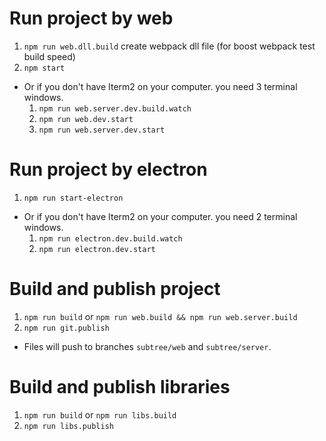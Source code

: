 # Run project by web

1. `npm run web.dll.build` create webpack dll file (for boost webpack test build speed)
2. `npm start`
  - Or if you don't have Iterm2 on your computer. you need 3 terminal windows.
    1. `npm run web.server.dev.build.watch`
    2. `npm run web.dev.start`
    3. `npm run web.server.dev.start`

# Run project by electron

1. `npm run start-electron`
  - Or if you don't have Iterm2 on your computer. you need 2 terminal windows.
    1. `npm run electron.dev.build.watch`
    2. `npm run electron.dev.start`

# Build and publish project

1. `npm run build` or `npm run web.build && npm run web.server.build`
2. `npm run git.publish`
  - Files will push to  branches `subtree/web` and `subtree/server`.

# Build and publish libraries

1. `npm run build` or `npm run libs.build`
2. `npm run libs.publish`